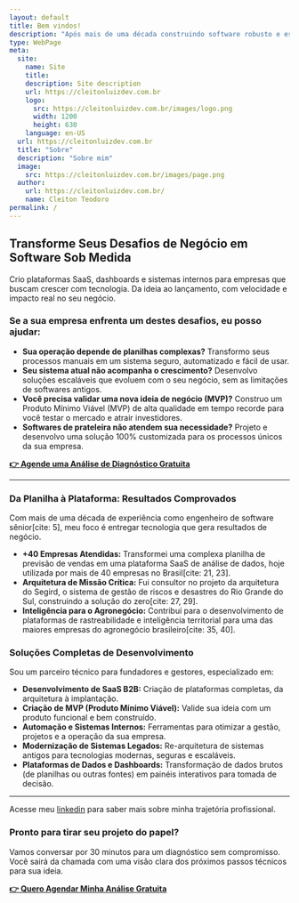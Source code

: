 ```yaml
---
layout: default
title: Bem vindos!
description: "Após mais de uma década construindo software robusto e escalável como engenheiro sênior, agora ajudo empresas a transformar ideias em produtos digitais de alta performance."
type: WebPage
meta:
  site:
    name: Site
    title:
    description: Site description
    url: https://cleitonluizdev.com.br
    logo:
      src: https://cleitonluizdev.com.br/images/logo.png
      width: 1200
      height: 630
    language: en-US
  url: https://cleitonluizdev.com.br
  title: "Sobre"
  description: "Sobre mim"
  image:
    src: https://cleitonluizdev.com.br/images/page.png
  author:
    url: https://cleitonluizdev.com.br/
    name: Cleiton Teodoro
permalink: /
---
```


## Transforme Seus Desafios de Negócio em Software Sob Medida

Crio plataformas SaaS, dashboards e sistemas internos para empresas que buscam crescer com tecnologia. Da ideia ao lançamento, com velocidade e impacto real no seu negócio.

### Se a sua empresa enfrenta um destes desafios, eu posso ajudar:

* **Sua operação depende de planilhas complexas?** Transformo seus processos manuais em um sistema seguro, automatizado e fácil de usar.
* **Seu sistema atual não acompanha o crescimento?** Desenvolvo soluções escaláveis que evoluem com o seu negócio, sem as limitações de softwares antigos.
* **Você precisa validar uma nova ideia de negócio (MVP)?** Construo um Produto Mínimo Viável (MVP) de alta qualidade em tempo recorde para você testar o mercado e atrair investidores.
* **Softwares de prateleira não atendem sua necessidade?** Projeto e desenvolvo uma solução 100% customizada para os processos únicos da sua empresa.

[**👉 Agende uma Análise de Diagnóstico Gratuita**](/contact)

---

### Da Planilha à Plataforma: Resultados Comprovados

Com mais de uma década de experiência como engenheiro de software sênior[cite: 5], meu foco é entregar tecnologia que gera resultados de negócio.

* **+40 Empresas Atendidas:** Transformei uma complexa planilha de previsão de vendas em uma plataforma SaaS de análise de dados, hoje utilizada por mais de 40 empresas no Brasil[cite: 21, 23].
* **Arquitetura de Missão Crítica:** Fui consultor no projeto da arquitetura do Segird, o sistema de gestão de riscos e desastres do Rio Grande do Sul, construindo a solução do zero[cite: 27, 29].
* **Inteligência para o Agronegócio:** Contribuí para o desenvolvimento de plataformas de rastreabilidade e inteligência territorial para uma das maiores empresas do agronegócio brasileiro[cite: 35, 40].

### Soluções Completas de Desenvolvimento

Sou um parceiro técnico para fundadores e gestores, especializado em:

* **Desenvolvimento de SaaS B2B:** Criação de plataformas completas, da arquitetura à implantação.
* **Criação de MVP (Produto Mínimo Viável):** Valide sua ideia com um produto funcional e bem construído.
* **Automação e Sistemas Internos:** Ferramentas para otimizar a gestão, projetos e a operação da sua empresa.
* **Modernização de Sistemas Legados:** Re-arquitetura de sistemas antigos para tecnologias modernas, seguras e escaláveis.
* **Plataformas de Dados e Dashboards:** Transformação de dados brutos (de planilhas ou outras fontes) em painéis interativos para tomada de decisão.

---

Acesse meu [linkedin](https://www.linkedin.com/in/cleiton-teodoro/) para saber mais sobre minha trajetória profissional.

### Pronto para tirar seu projeto do papel?

Vamos conversar por 30 minutos para um diagnóstico sem compromisso. Você sairá da chamada com uma visão clara dos próximos passos técnicos para sua ideia.

[**👉 Quero Agendar Minha Análise Gratuita**](/contact)
